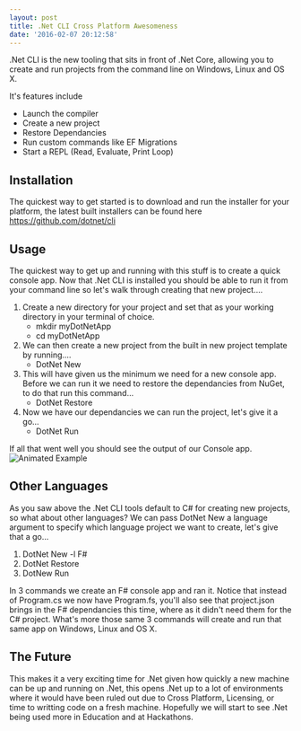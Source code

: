 ```yaml
---
layout: post
title: .Net CLI Cross Platform Awesomeness
date: '2016-02-07 20:12:58'
---
```


.Net CLI is the new tooling that sits in front of .Net Core, allowing you to create and run projects from the command line on Windows, Linux and OS X.

It's features include

* Launch the compiler
* Create a new project
* Restore Dependancies
* Run custom commands like EF Migrations
* Start a REPL (Read, Evaluate, Print Loop)

Installation
---
The quickest way to get started is to download and run the installer for your platform, the latest built installers can be found here https://github.com/dotnet/cli	

Usage
---
The quickest way to get up and running with this stuff is to create a quick console app. Now that .Net CLI is installed you should be able to run it from your command line so let's walk through creating that new project....

1. Create a new directory for your project and set that as your working directory in your terminal of choice.
	* mkdir myDotNetApp	
	* cd myDotNetApp
2. We can then create a new project from the built in new project template by running....
	* DotNet New
3.	This will have given us the minimum we need for a new console app. Before we can run it we need to restore the dependancies from NuGet, to do that run this command...
	* DotNet Restore
4. Now we have our dependancies we can run the project, let's give it a go...
	* DotNet Run

If all that went well you should see the output of our Console app. 
![Animated Example](http://gavindraper.com/content/images/dotnet.gif "")

Other Languages
--
As you saw above the .Net CLI tools default to C# for creating new projects, so what about other languages? We can pass DotNet New a language argument to specify which language project we want to create, let's give that a go...

1. DotNet New -l F#
2. DotNet Restore
3. DotNew Run

In 3 commands we create an F# console app and ran it. Notice that instead of Program.cs we now have Program.fs, you'll also see that project.json brings in the F# dependancies this time, where as it didn't need them for the C# project. What's more those same 3 commands will create and run that same app on Windows, Linux and OS X. 

The Future
--
This makes it a very exciting time for .Net given how quickly a new machine can be up and running on .Net, this opens .Net up to a lot of environments where it would have been ruled out due to Cross Platform, Licensing, or time to writting code on a fresh machine. Hopefully we will start to see .Net being used more in Education and at Hackathons. 